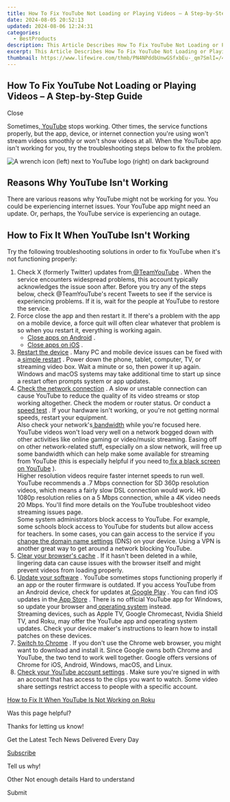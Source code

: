 ```yaml
---
title: How To Fix YouTube Not Loading or Playing Videos – A Step-by-Step Guide
date: 2024-08-05 20:52:13
updated: 2024-08-06 12:24:31
categories:
  - BestProducts
description: This Article Describes How To Fix YouTube Not Loading or Playing Videos – A Step-by-Step Guide
excerpt: This Article Describes How To Fix YouTube Not Loading or Playing Videos – A Step-by-Step Guide
thumbnail: https://www.lifewire.com/thmb/PN4NPddbUnwGSfxbEu-_qm7SmlI=/400x300/filters:no_upscale():max_bytes(150000):strip_icc():format(webp)/IMG_0755-5be60f4146e0fb002616c5f4.jpg
---
```


## How To Fix YouTube Not Loading or Playing Videos – A Step-by-Step Guide

Close 

 Sometimes,[ YouTube](https://www.lifewire.com/youtube-101-3481847) stops working. Other times, the service functions properly, but the app, device, or internet connection you're using won't stream videos smoothly or won't show videos at all. When the YouTube app isn't working for you, try the troubleshooting steps below to fix the problem.

![A wrench icon (left) next to YouTube logo (right) on dark background](https://www.lifewire.com/thmb/7-Y2VV16_uqLlyz3wSA7C0aWdVY=/1500x0/filters:no_upscale():max_bytes(150000):strip_icc():format(webp)/IMG_0755-5be60f4146e0fb002616c5f4.jpg) 

##  Reasons Why YouTube Isn't Working 

 There are various reasons why YouTube might not be working for you. You could be experiencing internet issues. Your YouTube app might need an update. Or, perhaps, the YouTube service is experiencing an outage.

##  How to Fix It When YouTube Isn't Working 

 Try the following troubleshooting solutions in order to fix YouTube when it's not functioning properly:

1. Check X (formerly Twitter) updates from[ @TeamYouTube](https://twitter.com/TeamYouTube) . When the service encounters widespread problems, this account typically acknowledges the issue soon after. Before you try any of the steps below, check @TeamYouTube's recent Tweets to see if the service is experiencing problems. If it is, wait for the people at YouTube to restore the service.
2. Force close the app and then restart it. If there's a problem with the app on a mobile device, a force quit will often clear whatever that problem is so when you restart it, everything is working again.  
   * [ Close apps on Android](https://www.lifewire.com/close-apps-on-android-4164116) .  
   * [ Close apps on iOS](https://www.lifewire.com/quit-apps-on-iphone-2000287) .
3. [ Restart the device](https://www.lifewire.com/why-does-restarting-seem-to-fix-most-computer-problems-2624569) . Many PC and mobile device issues can be fixed with a[ simple restart](https://www.lifewire.com/reboot-vs-reset-4157868) . Power down the phone, tablet, computer, TV, or streaming video box. Wait a minute or so, then power it up again.  
 Windows and macOS systems may take additional time to start up since a restart often prompts system or app updates.
4. [ Check the network connection](https://www.lifewire.com/troubleshooting-no-wireless-connection-2378241) . A slow or unstable connection can cause YouTube to reduce the quality of its video streams or stop working altogether. Check the modem or router status. Or conduct a[ speed test](https://www.lifewire.com/how-to-test-your-internet-speed-2617987) . If your hardware isn't working, or you're not getting normal speeds, restart your equipment.  
 Also check your network's[ bandwidth](https://www.lifewire.com/what-is-bandwidth-2625809) while you're focused here. YouTube videos won't load very well on a network bogged down with other activities like online gaming or video/music streaming. Easing off on other network-related stuff, especially on a slow network, will free up some bandwidth which can help make some available for streaming from YouTube (this is especially helpful if you need to[ fix a black screen on YouTube](https://www.lifewire.com/youtube-black-screen-4178316) ).  
 Higher resolution videos require faster internet speeds to run well. YouTube recommends a .7 Mbps connection for SD 360p resolution videos, which means a fairly slow DSL connection would work. HD 1080p resolution relies on a 5 Mbps connection, while a 4K video needs 20 Mbps. You'll find more details on the YouTube troubleshoot video streaming issues page.  
 Some system administrators block access to YouTube. For example, some schools block access to YouTube for students but allow access for teachers. In some cases, you can gain access to the service if you[ change the domain name settings](https://www.lifewire.com/how-to-change-dns-server-settings-2617979) (DNS) on your device. Using a VPN is another great way to get around a network blocking YouTube.
5. [ Clear your browser's cache](https://www.lifewire.com/how-to-clear-cache-2617980) . If it hasn't been deleted in a while, lingering data can cause issues with the browser itself and might prevent videos from loading properly.
6. [ Update your software](https://www.lifewire.com/free-software-updater-programs-2625200) . YouTube sometimes stops functioning properly if an app or the router firmware is outdated. If you access YouTube from an Android device, check for updates at[ Google Play](https://play.google.com/store/apps/details?id=com.google.android.youtube) . You can find iOS updates in the[ App Store](https://apps.apple.com/us/app/youtube-watch-listen-stream/id544007664) . There is no official YouTube app for Windows, so update your browser and[ operating system](https://www.lifewire.com/how-to-check-for-install-windows-updates-2624596) instead.  
 Streaming devices, such as Apple TV, Google Chromecast, Nvidia Shield TV, and Roku, may offer the YouTube app and operating system updates. Check your device maker's instructions to learn how to install patches on these devices.
7. [ Switch to Chrome](https://google.com/chrome) . If you don't use the Chrome web browser, you might want to download and install it. Since Google owns both Chrome and YouTube, the two tend to work well together. Google offers versions of Chrome for iOS, Android, Windows, macOS, and Linux.
8. [ Check your YouTube account settings](https://www.youtube.com/account) . Make sure you're signed in with an account that has access to the clips you want to watch. Some video share settings restrict access to people with a specific account.

[  How to Fix It When YouTube Is Not Working on Roku ](https://www.lifewire.com/fix-youtube-not-working-on-roku-5197553) 

Was this page helpful?

Thanks for letting us know!

 Get the Latest Tech News Delivered Every Day

[ Subscribe ](https://www.lifewire.com/#) 

Tell us why!

 Other  Not enough details  Hard to understand 

 Submit 

<ins class="adsbygoogle"
     style="display:block"
     data-ad-format="autorelaxed"
     data-ad-client="ca-pub-7571918770474297"
     data-ad-slot="1223367746"></ins>



<ins class="adsbygoogle"
     style="display:block"
     data-ad-client="ca-pub-7571918770474297"
     data-ad-slot="8358498916"
     data-ad-format="auto"
     data-full-width-responsive="true"></ins>

